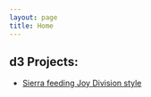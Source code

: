 ```yaml
---
layout: page
title: Home
---
```




## d3 Projects:

- [Sierra feeding Joy Division style](projects/sierra/jd/index.html)
<!-- - [Sierra's feeding habits sketchpad](projects/sierra/index.html) -->
